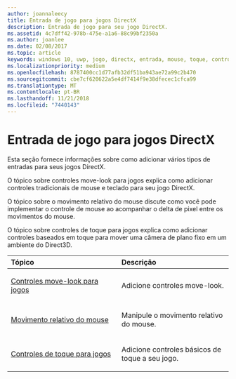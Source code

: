 ```yaml
---
author: joannaleecy
title: Entrada de jogo para jogos DirectX
description: Entrada de jogo para seu jogo DirectX.
ms.assetid: 4c7dff42-978b-475e-a1a6-88c99bf2350a
ms.author: joanlee
ms.date: 02/08/2017
ms.topic: article
keywords: windows 10, uwp, jogo, directx, entrada, mouse, toque, controle
ms.localizationpriority: medium
ms.openlocfilehash: 8787400cc1d77afb32df51ba943ae72a99c2b470
ms.sourcegitcommit: cbe7cf620622a5e4df7414f9e38dfecec1cfca99
ms.translationtype: MT
ms.contentlocale: pt-BR
ms.lasthandoff: 11/21/2018
ms.locfileid: "7440143"
---
```

# <a name="game-input-for-directx-games"></a>Entrada de jogo para jogos DirectX

Esta seção fornece informações sobre como adicionar vários tipos de entradas para seus jogos DirectX.

O tópico sobre controles move-look para jogos explica como adicionar controles tradicionais de mouse e teclado para seu jogo DirectX.

O tópico sobre o movimento relativo do mouse discute como você pode implementar o controle de mouse ao acompanhar o delta de pixel entre os movimentos do mouse.

O tópico sobre controles de toque para jogos explica como adicionar controles baseados em toque para mover uma câmera de plano fixo em um ambiente do Direct3D.

<table>
<colgroup>
<col width="50%" />
<col width="50%" />
</colgroup>
<thead>
<tr class="header">
<th align="left">Tópico</th>
<th align="left">Descrição</th>
</tr>
</thead>
<tbody>
<tr class="odd">
<td align="left"><p><a href="tutorial--adding-move-look-controls-to-your-directx-game.md">Controles move-look para jogos</a></p></td>
<td align="left"><p>Adicione controles move-look.</p></td>
</tr>
<tr class="even">
<td align="left"><p><a href="relative-mouse-movement.md">Movimento relativo do mouse</a></p></td>
<td align="left"><p>Manipule o movimento relativo do mouse.</p></td>
</tr>
<tr class="odd">
<td align="left"><p><a href="tutorial--adding-touch-controls-to-your-directx-game.md">Controles de toque para jogos</a></p></td>
<td align="left"><p>Adicione controles básicos de toque a seu jogo.</p></td>
</tr>
</tbody>
</table>